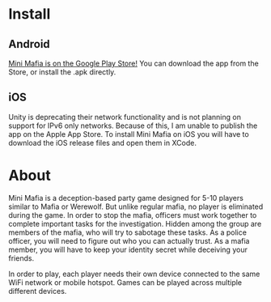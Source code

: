 # Install
## Android
[Mini Mafia is on the Google Play Store!](https://play.google.com/store/apps/details?id=com.AlexShearer.MiniMafia) You can download the app from the Store, or install the .apk directly.
## iOS
Unity is deprecating their network functionality and is not planning on support for IPv6 only networks. Because of this, I am unable to publish the app on the Apple App Store. To install Mini Mafia on iOS you will have to download the iOS release files and open them in XCode.

# About
Mini Mafia is a deception-based party game designed for 5-10 players similar to Mafia or Werewolf. But unlike regular mafia, no player is eliminated during the game. In order to stop the mafia, officers must work together to complete important tasks for the investigation. Hidden among the group are members of the mafia, who will try to sabotage these tasks. As a police officer, you will need to figure out who you can actually trust. As a mafia member, you will have to keep your identity secret while deceiving your friends. 

In order to play, each player needs their own device connected to the same WiFi network or mobile hotspot. Games can be played across multiple different devices.
